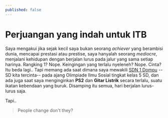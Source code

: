 ```yaml
---
published: false
---
```

<div class="bg-scroll" style="background-image: url('{{ "https://www2016.itb.ac.id/gallery/files/12/20091222/1261474000.jpg" | absolute_url }}')"></div>

# Perjuangan yang indah untuk ITB
Saya mengakui jika sejak kecil saya bukan seorang _achiever_ yang berambisi dunia, mencapai prestasi atau prestise, saya hanyalah seorang _mediocre_, menjalani kehidupan dengan berjalan lurus pada jalur yang sama setiap harinya. Rangking 1? Nope. Keingingan yang terlalu nyeleneh? Nope. Cinta? Itu beda lagi.. Tapi memang ada saat dimana saya mewakili [SDN 1 Dompu](http://sdn1dompu.mysch.id) --SD kita tercinta-- pada ajang Olimpiade Ilmu Sosial tingkat kelas 5 SD, dan ada juga saat saya menginginkan **PS2** dan **Gitar Listrik** secara terlalu, suatu ikatan kebendaan yang buruk. Disamping itu semua, hari berjalan lurus-lurus saja.

Tapi..
> People change don't they?